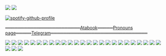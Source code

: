 
![](https://komarev.com/ghpvc/?username=lignexxx&color=blueviolet&style=for-the-badge)  ![](https://64.media.tumblr.com/696114a32c7ca3059da3ff1e4fdba582/736a4281092b779e-2f/s75x75_c1/db534c722474e1e51871a9c2927597083614cc5c.gifv)

[![spotify-github-profile](https://spotify-github-profile.kittinanx.com/api/view?uid=31mjajscflmg5n57zw45roirts5i&cover_image=true&theme=novatorem&show_offline=false&background_color=121212&interchange=true&bar_color=000000&bar_color_cover=true)](https://github.com/kittinan/spotify-github-profile)

════════════════════════[Atabook](https://lignexxx.atabook.org/)═════[Pronouns page](https://en.pronouns.page/@ligne)═════[Telegram](https://t.me/lignexxx)═══════════════════════════════

![](https://64.media.tumblr.com/658fc35774bd2aa182dee864099764bc/3d80be896f3a3b56-c7/s100x200/1082a9ef6fa8f76a592ca0b6dfc54c36561f0f68.gifv)
![](https://64.media.tumblr.com/0ab962c08cd1d25613fad6cba2b6e9d4/1b87f82d913fbf51-30/s100x200/0d35a0bba9c031e2d7c84ee98cb96d8855181986.pnj)
![](https://64.media.tumblr.com/f01b569e49bef29cf77d16b841992bff/ddbaafdbe18230cd-f6/s100x200/8aef441b19e799e42585b7ec615d0cf8b2b17a01.gifv)
![](https://64.media.tumblr.com/b8369725ec0ffba2f863834057bd1cae/ddbaafdbe18230cd-bc/s100x200/fed56a919fea13c5308961ade493d2aa03b6c366.gifv)
![](https://64.media.tumblr.com/7c71c247d9d22165a81083129ec4f14f/6bd467e8eb529eca-6f/s75x75_c1/4400be9752352ff69236f98e3f4ef84a8f750a14.pnj)
![](https://64.media.tumblr.com/af1c3a83c740eacb0ef11e0e3db60eb2/6bd467e8eb529eca-e4/s75x75_c1/9f2b6330dbb6c190fb1e84e7ea299749bf08f58e.pnj)
![](https://64.media.tumblr.com/e722adb7c79bbc3f6efb6d01707acca9/a52e314783d76d41-9e/s100x200/ba304a67f203b9d4eb924aa02a6fb495b08c0f60.pnj)
![](https://64.media.tumblr.com/12d75f9cdcf069566f4e68d942d6f1e4/b5a0dbea8d74c48d-df/s100x200/c307a15a4545eb65f2e5614e0b4eec03390d2b49.gifv)
![](https://64.media.tumblr.com/5586d7750cac9e7b19e0b91c4915ffe0/aa3450e73c80eefc-ed/s100x200/dbdf8ed557329ecbc95e02d678b4f6ca56155d4f.gifv)
![](https://64.media.tumblr.com/3b1bb20e1b0974777a638f91ab988642/aa3450e73c80eefc-85/s100x200/1b87e7cb97f483cbb6b99b04fcae028b00489065.gifv)
![](https://64.media.tumblr.com/f6a829189383cc870a172db5c4ea5b1a/aa3450e73c80eefc-ae/s100x200/8b53a6114ee940d30b73adf245ba1969e3495ea8.gifv)
![](https://64.media.tumblr.com/d882f4e5149d79f0293bc37f8d6e9137/aa3450e73c80eefc-a7/s100x200/bdae3dc708cbfc7d0825b7d829f3ab498d4baa0c.gifv)
![](https://64.media.tumblr.com/b5a876687463ce1a9996727af3e6ab3c/3ed0a247c1f0a4cb-f3/s100x200/efccbae1865167574242339b036b6626d7063f19.gifv)
![](https://64.media.tumblr.com/555771d47537881962e1086fa5f0cdce/3ed0a247c1f0a4cb-e0/s100x200/33aaefe5d8057d989667130602f9ae38877578b2.pnj)
![](https://64.media.tumblr.com/c962b8bed24826fe302374729f7e4bc4/ccb6332a8fea02c1-c2/s100x200/c1374178c7842ccaf98ff16c1f803c1bf80b136f.gifv)
![](https://64.media.tumblr.com/2d27ac693b28d9969f2c218f7e146e1e/8bdd51e196ff7d94-24/s100x200/45341871a42f2f0050f74254740a0db581b1f711.gifv)
![](https://64.media.tumblr.com/452cd451345e8f816119384ba46aa70e/1c34860d32569062-64/s250x400/cd70ca40b8a0d92673ffbc9fb420eece03f16ad5.gifv)
![](https://64.media.tumblr.com/423382c4a51ced462e3bda30f2e7cc0e/4dfb6a1a2c600629-79/s100x200/363be12c437b4d481017a5caae7b274f6ee6396d.gifv)
![](https://64.media.tumblr.com/4f6482c28dcd655474c35016568c2614/eb944e06e4e7a5c5-16/s100x200/5502406862452be0616c905213916d2666bf1c5a.gifv)
![](https://64.media.tumblr.com/2464dd9c2126b0f3de0c805570492e8b/6b6882f1adc7de03-c6/s100x200/68bae34ed9358741310844497e5068656bac34eb.pnj)
![](https://64.media.tumblr.com/5fba81ea96c822313aa9348a04e5b4a3/5f4a87c85f8ddfa1-6e/s100x200/6ad8680399828d5d02d70c707057414ea99e1c99.pnj)
![](https://64.media.tumblr.com/bfcbd497639b1b4a6419bfb0d3f525db/57c01b7c1fe1c08b-6b/s100x200/e2a29d5eaf74373fe32b4861baca62a3285b1072.gifv)
![](https://64.media.tumblr.com/742b8e554e3f882a0b4fb1e2809cc990/a5fb0a01d05599b0-17/s100x200/e54c06a29b80f449ed7182798c6ebe9e5a8dda2c.pnj)
![](https://64.media.tumblr.com/f0da81c5578ddf85c430bbaea7f1c90b/f1eea4916e2351f9-6e/s100x200/0ecbc5adcb6e607e41f0a27f2e10407316fad61e.pnj)
![](https://64.media.tumblr.com/98fa74d4bb53622f1e181f164c673094/f1eea4916e2351f9-c5/s100x200/d23c6ddaaa67cae21906afa67f3334cfd2bfc54b.pnj)
![](https://64.media.tumblr.com/baaede05af3c290797343f4317803c71/3d80be896f3a3b56-fb/s100x200/f4cc785a26fa148b3899091ec34a152ad70c62fb.pnj)
![](https://64.media.tumblr.com/56670edabccd6b04c0dff6ad38312a5d/1c3b1f4ccb9e3a1a-ea/s100x200/c273f015afcbacd65aff0e47710c2d2058341826.gifv)
![](https://64.media.tumblr.com/04f7585d1b37a15c9d664604a8b0b53c/050bbaf788ccb4ab-db/s100x200/48e1474011c5287607727b2f1fd4dfae897e6fa1.pnj)
